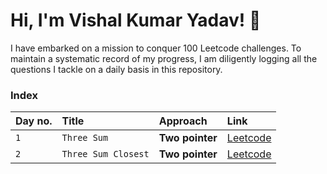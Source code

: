 # Hi, I'm Vishal Kumar Yadav! 👋
I have embarked on a mission to conquer 100 Leetcode challenges. To maintain a systematic record of my progress, I am diligently logging all the questions I tackle on a daily basis in this repository.

### Index

| Day no. | Title    | Approach             | Link |
| :------ | :------- | :------------------- | :-----|
| `1` | `Three Sum` | **Two pointer** | [Leetcode](https://leetcode.com/problems/3sum/description/) |
| `2` | `Three Sum Closest` | **Two pointer** | [Leetcode](https://leetcode.com/problems/3sum-closest/description/) |

